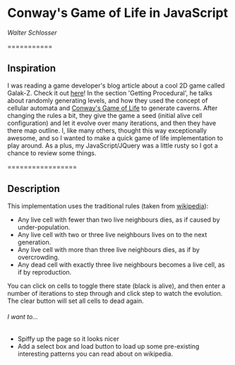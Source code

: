# Conway's Game of Life in JavaScript

*Walter Schlosser*

===========

## Inspiration

I was reading a game developer's blog article about a cool 2D game called Galak-Z.  Check it out [here](http://www.ign.com/blogs/17bitgames/2015/02/27/galak-z-the-shift-from-linear-top-down-shooter-to-a-procedurally-generated-rogue-lite/)!  In the section 'Getting Procedural', he talks about randomly generating levels, and how they used the concept of cellular automata and [Conway's Game of Life](http://en.wikipedia.org/wiki/Conway's_Game_of_Life) to generate caverns.  After changing the rules a bit, they give the game a seed (initial alive cell configuration) and let it evolve over many iterations, and then they have there map outline.  I, like many others, thought this way exceptionally awesome, and so I wanted to make a quick game of life implementation to play around.  As a plus, my JavaScript/JQuery was a little rusty so I got a chance to review some things.

=================

## Description

This implementation uses the traditional rules (taken from [wikipedia](http://en.wikipedia.org/wiki/Conway's_Game_of_Life)):

* Any live cell with fewer than two live neighbours dies, as if caused by under-population.
* Any live cell with two or three live neighbours lives on to the next generation.
* Any live cell with more than three live neighbours dies, as if by overcrowding.
* Any dead cell with exactly three live neighbours becomes a live cell, as if by reproduction.

You can click on cells to toggle there state (black is alive), and then enter a number of iterations to step through and click step to watch the evolution.  The clear button will set all cells to dead again.

###### I want to...

* Spiffy up the page so it looks nicer
* Add a select box and load button to load up some pre-existing interesting patterns you can read about on wikipedia.